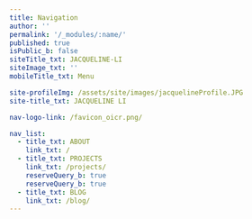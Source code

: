```yaml
---
title: Navigation
author: ''
permalink: '/_modules/:name/'
published: true
isPublic_b: false
siteTitle_txt: JACQUELINE-LI
siteImage_txt: ''
mobileTitle_txt: Menu

site-profileImg: /assets/site/images/jacquelineProfile.JPG
site-title_txt: JACQUELINE LI

nav-logo-link: /favicon_oicr.png/

nav_list:
  - title_txt: ABOUT
    link_txt: /
  - title_txt: PROJECTS
    link_txt: /projects/
    reserveQuery_b: true
    reserveQuery_b: true
  - title_txt: BLOG
    link_txt: /blog/
---
```

